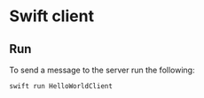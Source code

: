 # Swift client

## Run

To send a message to the server run the following:

```sh
swift run HelloWorldClient
```
